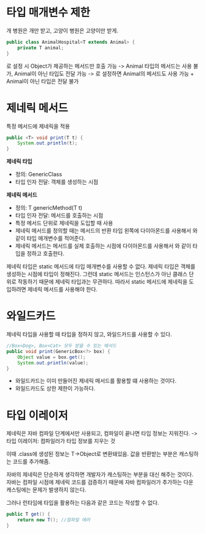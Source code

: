 # 타입 매개변수 제한
개 병원은 개만 받고, 고양이 병원은 고양이만 받게.

```java
public class AnimalHospital<T extends Animal> {
    private T animal;
}
```


<T> 로 설정 시 Object가 제공하는 메서드만 호출 가능
-> Animal 타입의 메서드는 사용 불가, Animal이 아닌 타입도 전달 가능
-> <T extends Animal>로 설정하면 Animal의 메서드도 사용 가능 + Animal이 아닌 타입은 전달 불가

# 제네릭 메서드
특정 메서드에 제네릭을 적용

```java
public <T> void print(T t) {
    System.out.println(t);
}
```

**제네릭 타입**
- 정의: GenericClass<T>
- 타입 인자 전달: 객체를 생성하는 시점

**제네릭 메서드**
- 정의: <T> T genericMethod(T t)
- 타입 인자 전달: 메서드를 호출하는 시점
- 특정 메서드 단위로 제네릭을 도입할 때 사용
- 제네릭 메서드를 정의할 때는 메서드의 반환 타입 왼쪽에 다이아몬드를 사용해서 <T>와 같이 타입 매개변수를 적어준다.
- 제네릭 메서드는 메서드를 실제 호출하는 시점에 다이아몬드를 사용해서 <Integer> 와 같이 타입을 정하고 호출한다.

제네릭 타입은 static 메서드에 타입 매개변수를 사용할 수 없다.
제네릭 타입은 객체를 생성하는 시점에 타입이 정해진다.
그런데 static 메서드는 인스턴스가 아닌 클래스 단위로 작동하기 때문에 제네릭 타입과는 무관하다.
따라서 static 메서드에 제네릭을 도입하려면 제네릭 메서드를 사용해야 한다.

# 와일드카드
제네릭 타입을 사용할 때 타입을 정하지 않고, 와일드카드를 사용할 수 있다.

```java
//Box<Dog>, Box<Cat> 모두 받을 수 있는 메서드
public void print(GenericBox<?> box) {
    Object value = box.get();
    System.out.println(value);
}
```

- 와일드카드는 이미 만들어진 제네릭 메서드를 활용할 떄 사용하는 것이다.
- 와일드카드도 상한 제한이 가능하다.

# 타입 이레이저
제네릭은 자바 컴파일 단계에서만 사용되고, 컴파일이 끝나면 타입 정보는 지워진다.
-> 타입 이레이저: 컴파일러가 타입 정보를 지우는 것

이때 .class에 생성된 정보는 T->Object로 변환돼있음.
값을 반환받는 부분은 캐스팅하는 코드를 추가해줌.

자바의 제네릭은 단순하게 생각하면 개발자가 캐스팅하는 부분을 대신 해주는 것이다.
자바는 컴파일 시점에 제네릭 코드를 검증하기 때문에 자바 컴파일러가 추가하는 다운 캐스팅에는 문제가 발생하지 않는다.

그러나 런타임에 타입을 활용하는 다음과 같은 코드는 작성할 수 없다.
```java
public T get() {
    return new T(); //컴파일 에러
}
```
